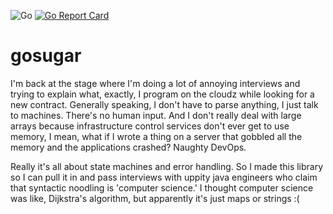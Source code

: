 ![Go](https://github.com/munjeli/go-sugar/workflows/Go/badge.svg) [![Go Report Card](https://goreportcard.com/badge/github.com/munjeli/go-sugar)](https://goreportcard.com/report/github.com/munjeli/go-sugar)
# gosugar
I'm back at the stage where I'm doing a lot of annoying interviews and trying to explain what, exactly, I program on the cloudz while looking for a new contract. Generally speaking, I don't have to parse anything, I just talk to machines. There's no human input. And I don't really deal with large arrays because infrastructure control services don't ever get to use memory, I mean, what if I wrote a thing on a server that gobbled all the memory and the applications crashed? Naughty DevOps. 

Really it's all about state machines and error handling. So I made this library so I can pull it in and pass interviews with uppity java engineers who claim that syntactic noodling is 'computer science.' I thought computer science was like, Dijkstra's algorithm, but apparently it's just maps or strings :(

